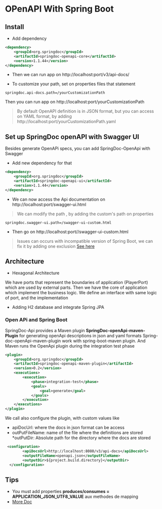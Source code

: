 # OPenAPI With Spring Boot

## Install

* Add dependency

````xml
<dependency>
    <groupId>org.springdoc</groupId>
    <artifactId>springdoc-openapi-core</artifactId>
    <version>1.1.44</version>
</dependency>
````

* Then we can run app on http://localhost:port/v3/api-docs/

* To customize your path, set on properties files that statement

````properties
springdoc.api-docs.path=/yourCustomizationPath
````
Then you can run app on http://localhost:port/yourCustomizationPath
 
 > By default OpenAPI definition is in JSON format, but you can access on YAML format, by adding http://localhost:port/yourCustomizationPath.yaml

## Set up SpringDoc openAPI with Swagger UI

Besides generate OpenAPi specs, you can add SpringDoc-OpenApi with Swagger
* Add new dependency for that

````xml
<dependency>
    <groupId>org.springdoc</groupId>
    <artifactId>springdoc-openapi-ui</artifactId>
    <version>1.1.44</version>
</dependency>
````

* We can now access the Api documentation on http://localhost:port/swagger-ui.html
> We can modify the path , by adding the custom's path on properties
````properties
springdoc.swagger-ui.path=/swagger-ui-custom.html
````

* Then go on http://localhost:port//swagger-ui-custom.html

> Issues can occurs with incompatible version of Spring Boot, we can fix it by adding one exclusion [See here](https://github.com/springdoc/springdoc-openapi/issues/133)

## Architecture

* Hexagonal Architecture

We have ports that represent the boundaries of application (PlayerPort) which are used by external parts. Then we have the core of application
which implement the business logic. We define an interface with same logic of port, and the implementation

* Adding H2 database and integrate Spring JPA


### Open APi and Spring Boot

SpringDoc-Api provides a Maven plugin **SpringDoc-openApi-maven-Plugin** for generating openApi descriptions in json and yaml formats
Spring-doc-openApi-maven-plugin work with spring-boot-maven plugin. And Maven runs the OpenApi plugin during the integration test phase

````xml
<plugin>
    <groupId>org.springdoc</groupId>
    <artifactId>springdoc-openapi-maven-plugin</artifactId>
    <version>0.2</version>
    <executions>
        <execution>
            <phase>integration-test</phase>
            <goals>
                <goal>generate</goal>
            </goals>
        </execution>
    </executions>
</plugin>
````

We call also configure the plugin, with custom values like
* apiDocUrl: where the docs in json format can be access
* outPutFileName: name of the file where the definitions are stored 
*outPutDir: Absolute path for the directory where the docs are stored 

````xml
 <configuration> 
        <apiDocsUrl>http://localhost:8080/v3/api-docs</apiDocsUrl> 
        <outputFileName>openapi.json</outputFileName> 
        <outputDir>${project.build.directory}</outputDir> 
  </configuration>
````
## Tips

* You must add properties **produces/consumes = APPLICATION_JSON_UTF8_VALUE** aux methodes de mapping
* [More Doc](https://springdoc.github.io/springdoc-openapi-demos/faq.html#how-can-i-configure-swagger-ui)
